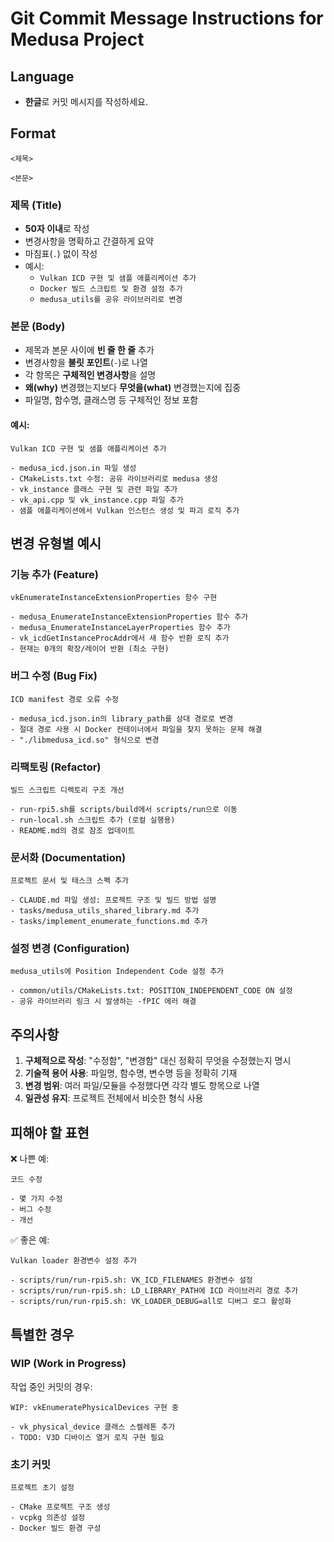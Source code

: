 # Git Commit Message Instructions for Medusa Project

## Language
- **한글**로 커밋 메시지를 작성하세요.

## Format

```
<제목>

<본문>
```

### 제목 (Title)
- **50자 이내**로 작성
- 변경사항을 명확하고 간결하게 요약
- 마침표(`.`) 없이 작성
- 예시:
  - `Vulkan ICD 구현 및 샘플 애플리케이션 추가`
  - `Docker 빌드 스크립트 및 환경 설정 추가`
  - `medusa_utils를 공유 라이브러리로 변경`

### 본문 (Body)
- 제목과 본문 사이에 **빈 줄 한 줄** 추가
- 변경사항을 **불릿 포인트**(`-`)로 나열
- 각 항목은 **구체적인 변경사항**을 설명
- **왜(why)** 변경했는지보다 **무엇을(what)** 변경했는지에 집중
- 파일명, 함수명, 클래스명 등 구체적인 정보 포함

#### 예시:
```
Vulkan ICD 구현 및 샘플 애플리케이션 추가

- medusa_icd.json.in 파일 생성
- CMakeLists.txt 수정: 공유 라이브러리로 medusa 생성
- vk_instance 클래스 구현 및 관련 파일 추가
- vk_api.cpp 및 vk_instance.cpp 파일 추가
- 샘플 애플리케이션에서 Vulkan 인스턴스 생성 및 파괴 로직 추가
```

## 변경 유형별 예시

### 기능 추가 (Feature)
```
vkEnumerateInstanceExtensionProperties 함수 구현

- medusa_EnumerateInstanceExtensionProperties 함수 추가
- medusa_EnumerateInstanceLayerProperties 함수 추가
- vk_icdGetInstanceProcAddr에서 새 함수 반환 로직 추가
- 현재는 0개의 확장/레이어 반환 (최소 구현)
```

### 버그 수정 (Bug Fix)
```
ICD manifest 경로 오류 수정

- medusa_icd.json.in의 library_path를 상대 경로로 변경
- 절대 경로 사용 시 Docker 컨테이너에서 파일을 찾지 못하는 문제 해결
- "./libmedusa_icd.so" 형식으로 변경
```

### 리팩토링 (Refactor)
```
빌드 스크립트 디렉토리 구조 개선

- run-rpi5.sh를 scripts/build에서 scripts/run으로 이동
- run-local.sh 스크립트 추가 (로컬 실행용)
- README.md의 경로 참조 업데이트
```

### 문서화 (Documentation)
```
프로젝트 문서 및 태스크 스펙 추가

- CLAUDE.md 파일 생성: 프로젝트 구조 및 빌드 방법 설명
- tasks/medusa_utils_shared_library.md 추가
- tasks/implement_enumerate_functions.md 추가
```

### 설정 변경 (Configuration)
```
medusa_utils에 Position Independent Code 설정 추가

- common/utils/CMakeLists.txt: POSITION_INDEPENDENT_CODE ON 설정
- 공유 라이브러리 링크 시 발생하는 -fPIC 에러 해결
```

## 주의사항

1. **구체적으로 작성**: "수정함", "변경함" 대신 정확히 무엇을 수정했는지 명시
2. **기술적 용어 사용**: 파일명, 함수명, 변수명 등을 정확히 기재
3. **변경 범위**: 여러 파일/모듈을 수정했다면 각각 별도 항목으로 나열
4. **일관성 유지**: 프로젝트 전체에서 비슷한 형식 사용

## 피해야 할 표현

❌ 나쁜 예:
```
코드 수정

- 몇 가지 수정
- 버그 수정
- 개선
```

✅ 좋은 예:
```
Vulkan loader 환경변수 설정 추가

- scripts/run/run-rpi5.sh: VK_ICD_FILENAMES 환경변수 설정
- scripts/run/run-rpi5.sh: LD_LIBRARY_PATH에 ICD 라이브러리 경로 추가
- scripts/run/run-rpi5.sh: VK_LOADER_DEBUG=all로 디버그 로그 활성화
```

## 특별한 경우

### WIP (Work in Progress)
작업 중인 커밋의 경우:
```
WIP: vkEnumeratePhysicalDevices 구현 중

- vk_physical_device 클래스 스켈레톤 추가
- TODO: V3D 디바이스 열거 로직 구현 필요
```

### 초기 커밋
```
프로젝트 초기 설정

- CMake 프로젝트 구조 생성
- vcpkg 의존성 설정
- Docker 빌드 환경 구성
```
